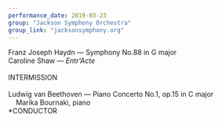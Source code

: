 ```yaml
---
performance_date: 2019-03-23
group: "Jackson Symphony Orchestra"
group_link: "jacksonsymphony.org"
---
```

Franz Joseph Haydn — Symphony No.88 in G major<br/>
Caroline Shaw — _Entr'Acte_<br/>
<br/>
INTERMISSION<br/>
<br/>
Ludwig van Beethoven — Piano Concerto No.1, op.15 in C major<br/>
&nbsp;&nbsp;&nbsp;&nbsp;Marika Bournaki, piano<br/>
*CONDUCTOR
